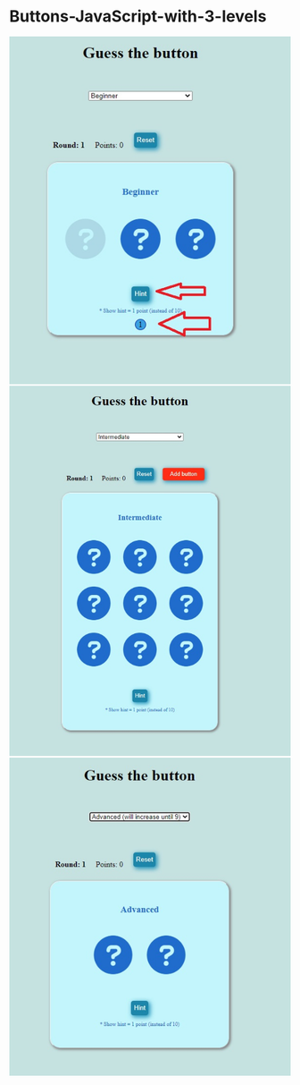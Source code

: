 # Buttons-JavaScript-with-3-levels

![](screenshot/Beginner.jpg)
![](screenshot/Intermediate.jpg)
![](screenshot/Advanced.jpg)
